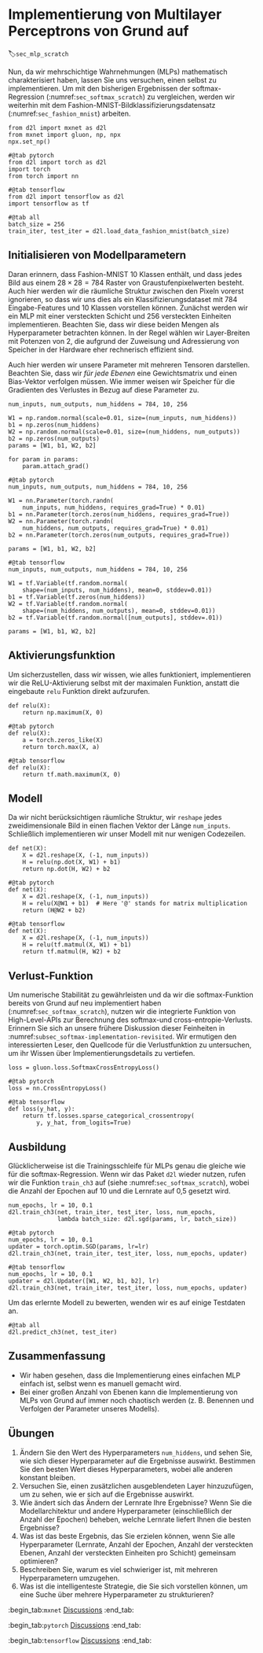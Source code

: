 # Implementierung von Multilayer Perceptrons von Grund auf
:label:`sec_mlp_scratch`

Nun, da wir mehrschichtige Wahrnehmungen (MLPs) mathematisch charakterisiert haben, lassen Sie uns versuchen, einen selbst zu implementieren. Um mit den bisherigen Ergebnissen der softmax-Regression (:numref:`sec_softmax_scratch`) zu vergleichen, werden wir weiterhin mit dem Fashion-MNIST-Bildklassifizierungsdatensatz (:numref:`sec_fashion_mnist`) arbeiten.

```{.python .input}
from d2l import mxnet as d2l
from mxnet import gluon, np, npx
npx.set_np()
```

```{.python .input}
#@tab pytorch
from d2l import torch as d2l
import torch
from torch import nn
```

```{.python .input}
#@tab tensorflow
from d2l import tensorflow as d2l
import tensorflow as tf
```

```{.python .input}
#@tab all
batch_size = 256
train_iter, test_iter = d2l.load_data_fashion_mnist(batch_size)
```

## Initialisieren von Modellparametern

Daran erinnern, dass Fashion-MNIST 10 Klassen enthält, und dass jedes Bild aus einem $28 \times 28 = 784$ Raster von Graustufenpixelwerten besteht. Auch hier werden wir die räumliche Struktur zwischen den Pixeln vorerst ignorieren, so dass wir uns dies als ein Klassifizierungsdataset mit 784 Eingabe-Features und 10 Klassen vorstellen können. Zunächst werden wir ein MLP mit einer versteckten Schicht und 256 versteckten Einheiten implementieren. Beachten Sie, dass wir diese beiden Mengen als Hyperparameter betrachten können. In der Regel wählen wir Layer-Breiten mit Potenzen von 2, die aufgrund der Zuweisung und Adressierung von Speicher in der Hardware eher rechnerisch effizient sind.

Auch hier werden wir unsere Parameter mit mehreren Tensoren darstellen. Beachten Sie, dass wir *für jede Ebenen* eine Gewichtsmatrix und einen Bias-Vektor verfolgen müssen. Wie immer weisen wir Speicher für die Gradienten des Verlustes in Bezug auf diese Parameter zu.

```{.python .input}
num_inputs, num_outputs, num_hiddens = 784, 10, 256

W1 = np.random.normal(scale=0.01, size=(num_inputs, num_hiddens))
b1 = np.zeros(num_hiddens)
W2 = np.random.normal(scale=0.01, size=(num_hiddens, num_outputs))
b2 = np.zeros(num_outputs)
params = [W1, b1, W2, b2]

for param in params:
    param.attach_grad()
```

```{.python .input}
#@tab pytorch
num_inputs, num_outputs, num_hiddens = 784, 10, 256

W1 = nn.Parameter(torch.randn(
    num_inputs, num_hiddens, requires_grad=True) * 0.01)
b1 = nn.Parameter(torch.zeros(num_hiddens, requires_grad=True))
W2 = nn.Parameter(torch.randn(
    num_hiddens, num_outputs, requires_grad=True) * 0.01)
b2 = nn.Parameter(torch.zeros(num_outputs, requires_grad=True))

params = [W1, b1, W2, b2]
```

```{.python .input}
#@tab tensorflow
num_inputs, num_outputs, num_hiddens = 784, 10, 256

W1 = tf.Variable(tf.random.normal(
    shape=(num_inputs, num_hiddens), mean=0, stddev=0.01))
b1 = tf.Variable(tf.zeros(num_hiddens))
W2 = tf.Variable(tf.random.normal(
    shape=(num_hiddens, num_outputs), mean=0, stddev=0.01))
b2 = tf.Variable(tf.random.normal([num_outputs], stddev=.01))

params = [W1, b1, W2, b2]
```

## Aktivierungsfunktion

Um sicherzustellen, dass wir wissen, wie alles funktioniert, implementieren wir die ReLU-Aktivierung selbst mit der maximalen Funktion, anstatt die eingebaute `relu` Funktion direkt aufzurufen.

```{.python .input}
def relu(X):
    return np.maximum(X, 0)
```

```{.python .input}
#@tab pytorch
def relu(X):
    a = torch.zeros_like(X)
    return torch.max(X, a)
```

```{.python .input}
#@tab tensorflow
def relu(X):
    return tf.math.maximum(X, 0)
```

## Modell

Da wir nicht berücksichtigen räumliche Struktur, wir `reshape` jedes zweidimensionale Bild in einen flachen Vektor der Länge `num_inputs`. Schließlich implementieren wir unser Modell mit nur wenigen Codezeilen.

```{.python .input}
def net(X):
    X = d2l.reshape(X, (-1, num_inputs))
    H = relu(np.dot(X, W1) + b1)
    return np.dot(H, W2) + b2
```

```{.python .input}
#@tab pytorch
def net(X):
    X = d2l.reshape(X, (-1, num_inputs))
    H = relu(X@W1 + b1)  # Here '@' stands for matrix multiplication
    return (H@W2 + b2)
```

```{.python .input}
#@tab tensorflow
def net(X):
    X = d2l.reshape(X, (-1, num_inputs))
    H = relu(tf.matmul(X, W1) + b1)
    return tf.matmul(H, W2) + b2
```

## Verlust-Funktion

Um numerische Stabilität zu gewährleisten und da wir die softmax-Funktion bereits von Grund auf neu implementiert haben (:numref:`sec_softmax_scratch`), nutzen wir die integrierte Funktion von High-Level-APIs zur Berechnung des softmax-und cross-entropie-Verlusts. Erinnern Sie sich an unsere frühere Diskussion dieser Feinheiten in :numref:`subsec_softmax-implementation-revisited`. Wir ermutigen den interessierten Leser, den Quellcode für die Verlustfunktion zu untersuchen, um ihr Wissen über Implementierungsdetails zu vertiefen.

```{.python .input}
loss = gluon.loss.SoftmaxCrossEntropyLoss()
```

```{.python .input}
#@tab pytorch
loss = nn.CrossEntropyLoss()
```

```{.python .input}
#@tab tensorflow
def loss(y_hat, y):
    return tf.losses.sparse_categorical_crossentropy(
        y, y_hat, from_logits=True)
```

## Ausbildung

Glücklicherweise ist die Trainingsschleife für MLPs genau die gleiche wie für die softmax-Regression. Wenn wir das Paket `d2l` wieder nutzen, rufen wir die Funktion `train_ch3` auf (siehe :numref:`sec_softmax_scratch`), wobei die Anzahl der Epochen auf 10 und die Lernrate auf 0,5 gesetzt wird.

```{.python .input}
num_epochs, lr = 10, 0.1
d2l.train_ch3(net, train_iter, test_iter, loss, num_epochs,
              lambda batch_size: d2l.sgd(params, lr, batch_size))
```

```{.python .input}
#@tab pytorch
num_epochs, lr = 10, 0.1
updater = torch.optim.SGD(params, lr=lr)
d2l.train_ch3(net, train_iter, test_iter, loss, num_epochs, updater)
```

```{.python .input}
#@tab tensorflow
num_epochs, lr = 10, 0.1
updater = d2l.Updater([W1, W2, b1, b2], lr)
d2l.train_ch3(net, train_iter, test_iter, loss, num_epochs, updater)
```

Um das erlernte Modell zu bewerten, wenden wir es auf einige Testdaten an.

```{.python .input}
#@tab all
d2l.predict_ch3(net, test_iter)
```

## Zusammenfassung

* Wir haben gesehen, dass die Implementierung eines einfachen MLP einfach ist, selbst wenn es manuell gemacht wird.
* Bei einer großen Anzahl von Ebenen kann die Implementierung von MLPs von Grund auf immer noch chaotisch werden (z. B. Benennen und Verfolgen der Parameter unseres Modells).

## Übungen

1. Ändern Sie den Wert des Hyperparameters `num_hiddens`, und sehen Sie, wie sich dieser Hyperparameter auf die Ergebnisse auswirkt. Bestimmen Sie den besten Wert dieses Hyperparameters, wobei alle anderen konstant bleiben.
1. Versuchen Sie, einen zusätzlichen ausgeblendeten Layer hinzuzufügen, um zu sehen, wie er sich auf die Ergebnisse auswirkt.
1. Wie ändert sich das Ändern der Lernrate Ihre Ergebnisse? Wenn Sie die Modellarchitektur und andere Hyperparameter (einschließlich der Anzahl der Epochen) beheben, welche Lernrate liefert Ihnen die besten Ergebnisse?
1. Was ist das beste Ergebnis, das Sie erzielen können, wenn Sie alle Hyperparameter (Lernrate, Anzahl der Epochen, Anzahl der versteckten Ebenen, Anzahl der versteckten Einheiten pro Schicht) gemeinsam optimieren?
1. Beschreiben Sie, warum es viel schwieriger ist, mit mehreren Hyperparametern umzugehen.
1. Was ist die intelligenteste Strategie, die Sie sich vorstellen können, um eine Suche über mehrere Hyperparameter zu strukturieren?

:begin_tab:`mxnet`
[Discussions](https://discuss.d2l.ai/t/92)
:end_tab:

:begin_tab:`pytorch`
[Discussions](https://discuss.d2l.ai/t/93)
:end_tab:

:begin_tab:`tensorflow`
[Discussions](https://discuss.d2l.ai/t/227)
:end_tab:
